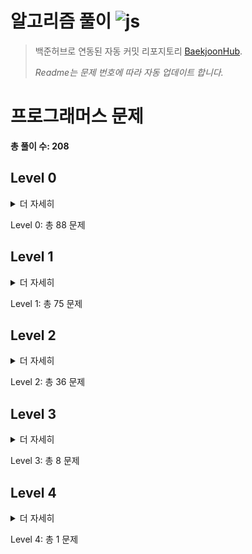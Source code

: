 # 알고리즘 풀이 ![js](https://img.shields.io/badge/JavaScript-F7DF1E?style=for-the-badge&logo=JavaScript&logoColor=black)
> 백준허브로 연동된 자동 커밋 리포지토리 [BaekjoonHub](https://github.com/BaekjoonHub/BaekjoonHub).
>
> _Readme는 문제 번호에 따라 자동 업데이트 합니다._

# 프로그래머스 문제
**총 풀이 수: 208**

## Level 0
<details>
<summary>더 자세히</summary>
<div markdown=1>

| No.# | 코드 (내 풀이) | 풀어본 횟수 | 해결여부 | 최근 푼 날짜 |
| :----: | :-------------: | :-------: | :----: | :---------: |
| No.1 | [120583. 중복된 숫자 개수](https://github.com/chay140/Algorithms/tree/main/프로그래머스/0/120583. 중복된 숫자 개수) | 1 | O | 2025-07-21 |
| No.2 | [120585. 머쓱이보다 키 큰 사람](https://github.com/chay140/Algorithms/tree/main/프로그래머스/0/120585. 머쓱이보다 키 큰 사람) | 1 | O | 2025-07-17 |
| No.3 | [120802. 두 수의 합](https://github.com/chay140/Algorithms/tree/main/프로그래머스/0/120802. 두 수의 합) | 2 | O | 2024-10-22 |
| No.4 | [120803. 두 수의 차](https://github.com/chay140/Algorithms/tree/main/프로그래머스/0/120803. 두 수의 차) | 1 | O | 2024-10-17 |
| No.5 | [120804. 두 수의 곱](https://github.com/chay140/Algorithms/tree/main/프로그래머스/0/120804. 두 수의 곱) | 1 | O | 2024-10-17 |
| No.6 | [120805. 몫 구하기](https://github.com/chay140/Algorithms/tree/main/프로그래머스/0/120805. 몫 구하기) | 1 | O | 2024-10-18 |
| No.7 | [120806. 두 수의 나눗셈](https://github.com/chay140/Algorithms/tree/main/프로그래머스/0/120806. 두 수의 나눗셈) | 1 | O | 2024-10-18 |
| No.8 | [120807. 숫자 비교하기](https://github.com/chay140/Algorithms/tree/main/프로그래머스/0/120807. 숫자 비교하기) | 1 | O | 2024-10-18 |
| No.9 | [120808. 분수의 덧셈](https://github.com/chay140/Algorithms/tree/main/프로그래머스/0/120808. 분수의 덧셈) | 2 | O | 2024-10-23 |
| No.10 | [120809. 배열 두배 만들기](https://github.com/chay140/Algorithms/tree/main/프로그래머스/0/120809. 배열 두배 만들기) | 1 | O | 2024-10-23 |
| No.11 | [120810. 나머지 구하기](https://github.com/chay140/Algorithms/tree/main/프로그래머스/0/120810. 나머지 구하기) | 1 | O | 2024-10-23 |
| No.12 | [120811. 중앙값 구하기](https://github.com/chay140/Algorithms/tree/main/프로그래머스/0/120811. 중앙값 구하기) | 1 | O | 2024-10-27 |
| No.13 | [120812. 최빈값 구하기](https://github.com/chay140/Algorithms/tree/main/프로그래머스/0/120812. 최빈값 구하기) | 2 | O | 2025-07-17 |
| No.14 | [120813. 짝수는 싫어요](https://github.com/chay140/Algorithms/tree/main/프로그래머스/0/120813. 짝수는 싫어요) | 1 | O | 2024-10-27 |
| No.15 | [120814. 피자 나눠 먹기 （1）](https://github.com/chay140/Algorithms/tree/main/프로그래머스/0/120814. 피자 나눠 먹기 （1）) | 1 | O | 2025-06-16 |
| No.16 | [120815. 피자 나눠 먹기 （2）](https://github.com/chay140/Algorithms/tree/main/프로그래머스/0/120815. 피자 나눠 먹기 （2）) | 2 | O | 2025-07-18 |
| No.17 | [120816. 피자 나눠 먹기 （3）](https://github.com/chay140/Algorithms/tree/main/프로그래머스/0/120816. 피자 나눠 먹기 （3）) | 1 | O | 2025-07-19 |
| No.18 | [120817. 배열의 평균값](https://github.com/chay140/Algorithms/tree/main/프로그래머스/0/120817. 배열의 평균값) | 1 | O | 2024-10-18 |
| No.19 | [120818. 옷가게 할인 받기](https://github.com/chay140/Algorithms/tree/main/프로그래머스/0/120818. 옷가게 할인 받기) | 1 | O | 2025-07-20 |
| No.20 | [120819. 아이스 아메리카노](https://github.com/chay140/Algorithms/tree/main/프로그래머스/0/120819. 아이스 아메리카노) | 1 | O | 2025-07-20 |
| No.21 | [120820. 나이 출력](https://github.com/chay140/Algorithms/tree/main/프로그래머스/0/120820. 나이 출력) | 1 | O | 2024-10-18 |
| No.22 | [120821. 배열 뒤집기](https://github.com/chay140/Algorithms/tree/main/프로그래머스/0/120821. 배열 뒤집기) | 1 | O | 2024-12-11 |
| No.23 | [120822. 문자열 뒤집기](https://github.com/chay140/Algorithms/tree/main/프로그래머스/0/120822. 문자열 뒤집기) | 1 | O | 2025-01-01 |
| No.24 | [120823. 직각삼각형 출력하기](https://github.com/chay140/Algorithms/tree/main/프로그래머스/0/120823. 직각삼각형 출력하기) | 1 | O | 2025-07-20 |
| No.25 | [120824. 짝수 홀수 개수](https://github.com/chay140/Algorithms/tree/main/프로그래머스/0/120824. 짝수 홀수 개수) | 1 | O | 2024-12-09 |
| No.26 | [120825. 문자 반복 출력하기](https://github.com/chay140/Algorithms/tree/main/프로그래머스/0/120825. 문자 반복 출력하기) | 1 | O | 2025-07-20 |
| No.27 | [120826. 특정 문자 제거하기](https://github.com/chay140/Algorithms/tree/main/프로그래머스/0/120826. 특정 문자 제거하기) | 1 | O | 2024-12-30 |
| No.28 | [120829. 각도기](https://github.com/chay140/Algorithms/tree/main/프로그래머스/0/120829. 각도기) | 1 | O | 2024-10-18 |
| No.29 | [120830. 양꼬치](https://github.com/chay140/Algorithms/tree/main/프로그래머스/0/120830. 양꼬치) | 2 | O | 2024-10-27 |
| No.30 | [120831. 짝수의 합](https://github.com/chay140/Algorithms/tree/main/프로그래머스/0/120831. 짝수의 합) | 1 | O | 2024-10-18 |
| No.31 | [120833. 배열 자르기](https://github.com/chay140/Algorithms/tree/main/프로그래머스/0/120833. 배열 자르기) | 1 | O | 2024-12-16 |
| No.32 | [120834. 외계행성의 나이](https://github.com/chay140/Algorithms/tree/main/프로그래머스/0/120834. 외계행성의 나이) | 1 | O | 2025-07-21 |
| No.33 | [120835. 진료 순서 정하기](https://github.com/chay140/Algorithms/tree/main/프로그래머스/0/120835. 진료 순서 정하기) | 1 | O | 2025-07-21 |
| No.34 | [120836. 순서쌍의 개수](https://github.com/chay140/Algorithms/tree/main/프로그래머스/0/120836. 순서쌍의 개수) | 1 | O | 2025-07-21 |
| No.35 | [120841. 점의 위치 구하기](https://github.com/chay140/Algorithms/tree/main/프로그래머스/0/120841. 점의 위치 구하기) | 1 | O | 2025-07-21 |
| No.36 | [120847. 최댓값 만들기 （1）](https://github.com/chay140/Algorithms/tree/main/프로그래머스/0/120847. 최댓값 만들기 （1）) | 1 | O | 2024-10-28 |
| No.37 | [120849. 모음 제거](https://github.com/chay140/Algorithms/tree/main/프로그래머스/0/120849. 모음 제거) | 1 | O | 2025-06-16 |
| No.38 | [120854. 배열 원소의 길이](https://github.com/chay140/Algorithms/tree/main/프로그래머스/0/120854. 배열 원소의 길이) | 1 | O | 2024-12-13 |
| No.39 | [120889. 삼각형의 완성조건 （1）](https://github.com/chay140/Algorithms/tree/main/프로그래머스/0/120889. 삼각형의 완성조건 （1）) | 1 | O | 2025-07-21 |
| No.40 | [120898. 편지](https://github.com/chay140/Algorithms/tree/main/프로그래머스/0/120898. 편지) | 1 | O | 2024-10-27 |
| No.41 | [120903. 배열의 유사도](https://github.com/chay140/Algorithms/tree/main/프로그래머스/0/120903. 배열의 유사도) | 1 | O | 2024-11-07 |
| No.42 | [120905. n의 배수 고르기](https://github.com/chay140/Algorithms/tree/main/프로그래머스/0/120905. n의 배수 고르기) | 1 | O | 2025-07-21 |
| No.43 | [120906. 자릿수 더하기](https://github.com/chay140/Algorithms/tree/main/프로그래머스/0/120906. 자릿수 더하기) | 1 | O | 2025-06-16 |
| No.44 | [120908. 문자열안에 문자열](https://github.com/chay140/Algorithms/tree/main/프로그래머스/0/120908. 문자열안에 문자열) | 1 | O | 2025-07-21 |
| No.45 | [120909. 제곱수 판별하기](https://github.com/chay140/Algorithms/tree/main/프로그래머스/0/120909. 제곱수 판별하기) | 1 | O | 2025-06-16 |
| No.46 | [120910. 세균 증식](https://github.com/chay140/Algorithms/tree/main/프로그래머스/0/120910. 세균 증식) | 1 | O | 2024-12-09 |
| No.47 | [120956. 옹알이 （1）](https://github.com/chay140/Algorithms/tree/main/프로그래머스/0/120956. 옹알이 （1）) | 1 | O | 2024-10-21 |
| No.48 | [181879. 길이에 따른 연산](https://github.com/chay140/Algorithms/tree/main/프로그래머스/0/181879. 길이에 따른 연산) | 1 | O | 2025-07-19 |
| No.49 | [181882. 조건에 맞게 수열 변환하기 1](https://github.com/chay140/Algorithms/tree/main/프로그래머스/0/181882. 조건에 맞게 수열 변환하기 1) | 1 | O | 2025-07-19 |
| No.50 | [181884. n보다 커질 때까지 더하기](https://github.com/chay140/Algorithms/tree/main/프로그래머스/0/181884. n보다 커질 때까지 더하기) | 2 | O | 2025-07-19 |
| No.51 | [181886. 5명씩](https://github.com/chay140/Algorithms/tree/main/프로그래머스/0/181886. 5명씩) | 1 | O | 2025-07-21 |
| No.52 | [181918. 배열 만들기 4](https://github.com/chay140/Algorithms/tree/main/프로그래머스/0/181918. 배열 만들기 4) | 2 | O | 2025-07-20 |
| No.53 | [181919. 콜라츠 수열 만들기](https://github.com/chay140/Algorithms/tree/main/프로그래머스/0/181919. 콜라츠 수열 만들기) | 1 | O | 2025-07-20 |
| No.54 | [181921. 배열 만들기 2](https://github.com/chay140/Algorithms/tree/main/프로그래머스/0/181921. 배열 만들기 2) | 1 | O | 2025-07-20 |
| No.55 | [181922. 수열과 구간 쿼리 4](https://github.com/chay140/Algorithms/tree/main/프로그래머스/0/181922. 수열과 구간 쿼리 4) | 1 | O | 2025-07-19 |
| No.56 | [181923. 수열과 구간 쿼리 2](https://github.com/chay140/Algorithms/tree/main/프로그래머스/0/181923. 수열과 구간 쿼리 2) | 1 | O | 2025-07-19 |
| No.57 | [181924. 수열과 구간 쿼리 3](https://github.com/chay140/Algorithms/tree/main/프로그래머스/0/181924. 수열과 구간 쿼리 3) | 2 | O | 2025-07-18 |
| No.58 | [181925. 수 조작하기 2](https://github.com/chay140/Algorithms/tree/main/프로그래머스/0/181925. 수 조작하기 2) | 2 | O | 2025-07-18 |
| No.59 | [181926. 수 조작하기 1](https://github.com/chay140/Algorithms/tree/main/프로그래머스/0/181926. 수 조작하기 1) | 2 | O | 2025-07-18 |
| No.60 | [181927. 마지막 두 원소](https://github.com/chay140/Algorithms/tree/main/프로그래머스/0/181927. 마지막 두 원소) | 2 | O | 2025-07-18 |
| No.61 | [181928. 이어 붙인 수](https://github.com/chay140/Algorithms/tree/main/프로그래머스/0/181928. 이어 붙인 수) | 1 | O | 2025-07-18 |
| No.62 | [181929. 원소들의 곱과 합](https://github.com/chay140/Algorithms/tree/main/프로그래머스/0/181929. 원소들의 곱과 합) | 1 | O | 2025-07-18 |
| No.63 | [181930. 주사위 게임 2](https://github.com/chay140/Algorithms/tree/main/프로그래머스/0/181930. 주사위 게임 2) | 1 | O | 2025-07-18 |
| No.64 | [181931. 등차수열의 특정한 항만 더하기](https://github.com/chay140/Algorithms/tree/main/프로그래머스/0/181931. 등차수열의 특정한 항만 더하기) | 2 | O | 2025-07-18 |
| No.65 | [181932. 코드 처리하기](https://github.com/chay140/Algorithms/tree/main/프로그래머스/0/181932. 코드 처리하기) | 1 | O | 2025-07-18 |
| No.66 | [181933. flag에 따라 다른 값 반환하기](https://github.com/chay140/Algorithms/tree/main/프로그래머스/0/181933. flag에 따라 다른 값 반환하기) | 1 | O | 2024-10-25 |
| No.67 | [181934. 조건 문자열](https://github.com/chay140/Algorithms/tree/main/프로그래머스/0/181934. 조건 문자열) | 1 | O | 2025-07-17 |
| No.68 | [181935. 홀짝에 따라 다른 값 반환하기](https://github.com/chay140/Algorithms/tree/main/프로그래머스/0/181935. 홀짝에 따라 다른 값 반환하기) | 1 | O | 2025-07-17 |
| No.69 | [181936. 공배수](https://github.com/chay140/Algorithms/tree/main/프로그래머스/0/181936. 공배수) | 1 | O | 2025-06-17 |
| No.70 | [181937. n의 배수](https://github.com/chay140/Algorithms/tree/main/프로그래머스/0/181937. n의 배수) | 1 | O | 2024-10-25 |
| No.71 | [181938. 두 수의 연산값 비교하기](https://github.com/chay140/Algorithms/tree/main/프로그래머스/0/181938. 두 수의 연산값 비교하기) | 1 | O | 2025-07-17 |
| No.72 | [181939. 더 크게 합치기](https://github.com/chay140/Algorithms/tree/main/프로그래머스/0/181939. 더 크게 합치기) | 1 | O | 2025-07-17 |
| No.73 | [181940. 문자열 곱하기](https://github.com/chay140/Algorithms/tree/main/프로그래머스/0/181940. 문자열 곱하기) | 1 | O | 2025-07-11 |
| No.74 | [181941. 문자 리스트를 문자열로 변환하기](https://github.com/chay140/Algorithms/tree/main/프로그래머스/0/181941. 문자 리스트를 문자열로 변환하기) | 1 | O | 2025-07-11 |
| No.75 | [181942. 문자열 섞기](https://github.com/chay140/Algorithms/tree/main/프로그래머스/0/181942. 문자열 섞기) | 1 | O | 2025-07-11 |
| No.76 | [181943. 문자열 겹쳐쓰기](https://github.com/chay140/Algorithms/tree/main/프로그래머스/0/181943. 문자열 겹쳐쓰기) | 1 | O | 2025-06-17 |
| No.77 | [181944. 홀짝 구분하기](https://github.com/chay140/Algorithms/tree/main/프로그래머스/0/181944. 홀짝 구분하기) | 1 | O | 2025-04-04 |
| No.78 | [181945. 문자열 돌리기](https://github.com/chay140/Algorithms/tree/main/프로그래머스/0/181945. 문자열 돌리기) | 1 | O | 2025-04-04 |
| No.79 | [181946. 문자열 붙여서 출력하기](https://github.com/chay140/Algorithms/tree/main/프로그래머스/0/181946. 문자열 붙여서 출력하기) | 1 | O | 2024-10-25 |
| No.80 | [181947. 덧셈식 출력하기](https://github.com/chay140/Algorithms/tree/main/프로그래머스/0/181947. 덧셈식 출력하기) | 1 | O | 2025-04-04 |
| No.81 | [181948. 특수문자 출력하기](https://github.com/chay140/Algorithms/tree/main/프로그래머스/0/181948. 특수문자 출력하기) | 1 | O | 2025-03-12 |
| No.82 | [181949. 대소문자 바꿔서 출력하기](https://github.com/chay140/Algorithms/tree/main/프로그래머스/0/181949. 대소문자 바꿔서 출력하기) | 1 | O | 2025-03-09 |
| No.83 | [181950. 문자열 반복해서 출력하기](https://github.com/chay140/Algorithms/tree/main/프로그래머스/0/181950. 문자열 반복해서 출력하기) | 1 | O | 2025-03-09 |
| No.84 | [181951. a와 b 출력하기](https://github.com/chay140/Algorithms/tree/main/프로그래머스/0/181951. a와 b 출력하기) | 1 | O | 2024-12-29 |
| No.85 | [181952. 문자열 출력하기](https://github.com/chay140/Algorithms/tree/main/프로그래머스/0/181952. 문자열 출력하기) | 1 | O | 2024-10-23 |
| No.86 | [250132. ［PCCE 기출문제］ 2번 ／ 피타고라스의 정리](https://github.com/chay140/Algorithms/tree/main/프로그래머스/0/250132. ［PCCE 기출문제］ 2번 ／ 피타고라스의 정리) | 1 | O | 2025-07-18 |
| No.87 | [340205. ［PCCE 기출문제］ 3번 ／ 수 나누기](https://github.com/chay140/Algorithms/tree/main/프로그래머스/0/340205. ［PCCE 기출문제］ 3번 ／ 수 나누기) | 1 | O | 2025-07-18 |
| No.88 | [340206. ［PCCE 기출문제］ 2번 ／ 각도 합치기](https://github.com/chay140/Algorithms/tree/main/프로그래머스/0/340206. ［PCCE 기출문제］ 2번 ／ 각도 합치기) | 1 | O | 2025-07-18 |

<br>
</div>
</details>

Level 0: 총 88 문제

## Level 1
<details>
<summary>더 자세히</summary>
<div markdown=1>

| No.# | 코드 (내 풀이) | 풀어본 횟수 | 해결여부 | 최근 푼 날짜 |
| :----: | :-------------: | :-------: | :----: | :---------: |
| No.1 | [118666. 성격 유형 검사하기](https://github.com/chay140/Algorithms/tree/main/프로그래머스/1/118666. 성격 유형 검사하기) | 1 | O | 2024-12-10 |
| No.2 | [12901. 2016년](https://github.com/chay140/Algorithms/tree/main/프로그래머스/1/12901. 2016년) | 1 | O | 2024-11-13 |
| No.3 | [12903. 가운데 글자 가져오기](https://github.com/chay140/Algorithms/tree/main/프로그래머스/1/12903. 가운데 글자 가져오기) | 1 | O | 2024-10-22 |
| No.4 | [12906. 같은 숫자는 싫어](https://github.com/chay140/Algorithms/tree/main/프로그래머스/1/12906. 같은 숫자는 싫어) | 3 | O | 2024-11-15 |
| No.5 | [12910. 나누어 떨어지는 숫자 배열](https://github.com/chay140/Algorithms/tree/main/프로그래머스/1/12910. 나누어 떨어지는 숫자 배열) | 1 | O | 2024-10-21 |
| No.6 | [12912. 두 정수 사이의 합](https://github.com/chay140/Algorithms/tree/main/프로그래머스/1/12912. 두 정수 사이의 합) | 1 | O | 2024-10-21 |
| No.7 | [12915. 문자열 내 마음대로 정렬하기](https://github.com/chay140/Algorithms/tree/main/프로그래머스/1/12915. 문자열 내 마음대로 정렬하기) | 2 | O | 2024-11-05 |
| No.8 | [12916. 문자열 내 p와 y의 개수](https://github.com/chay140/Algorithms/tree/main/프로그래머스/1/12916. 문자열 내 p와 y의 개수) | 1 | O | 2024-10-28 |
| No.9 | [12917. 문자열 내림차순으로 배치하기](https://github.com/chay140/Algorithms/tree/main/프로그래머스/1/12917. 문자열 내림차순으로 배치하기) | 1 | O | 2024-10-22 |
| No.10 | [12918. 문자열 다루기 기본](https://github.com/chay140/Algorithms/tree/main/프로그래머스/1/12918. 문자열 다루기 기본) | 1 | O | 2024-10-23 |
| No.11 | [12919. 서울에서 김서방 찾기](https://github.com/chay140/Algorithms/tree/main/프로그래머스/1/12919. 서울에서 김서방 찾기) | 1 | O | 2024-10-21 |
| No.12 | [12921. 소수 찾기](https://github.com/chay140/Algorithms/tree/main/프로그래머스/1/12921. 소수 찾기) | 1 | O | 2025-07-20 |
| No.13 | [12922. 수박수박수박수박수박수？](https://github.com/chay140/Algorithms/tree/main/프로그래머스/1/12922. 수박수박수박수박수박수？) | 1 | O | 2024-10-22 |
| No.14 | [12925. 문자열을 정수로 바꾸기](https://github.com/chay140/Algorithms/tree/main/프로그래머스/1/12925. 문자열을 정수로 바꾸기) | 1 | O | 2024-10-21 |
| No.15 | [12926. 시저 암호](https://github.com/chay140/Algorithms/tree/main/프로그래머스/1/12926. 시저 암호) | 1 | O | 2024-11-01 |
| No.16 | [12928. 약수의 합](https://github.com/chay140/Algorithms/tree/main/프로그래머스/1/12928. 약수의 합) | 1 | O | 2024-10-18 |
| No.17 | [12930. 이상한 문자 만들기](https://github.com/chay140/Algorithms/tree/main/프로그래머스/1/12930. 이상한 문자 만들기) | 1 | O | 2024-10-30 |
| No.18 | [12931. 자릿수 더하기](https://github.com/chay140/Algorithms/tree/main/프로그래머스/1/12931. 자릿수 더하기) | 1 | O | 2024-10-18 |
| No.19 | [12932. 자연수 뒤집어 배열로 만들기](https://github.com/chay140/Algorithms/tree/main/프로그래머스/1/12932. 자연수 뒤집어 배열로 만들기) | 1 | O | 2024-10-21 |
| No.20 | [12933. 정수 내림차순으로 배치하기](https://github.com/chay140/Algorithms/tree/main/프로그래머스/1/12933. 정수 내림차순으로 배치하기) | 1 | O | 2024-10-21 |
| No.21 | [12934. 정수 제곱근 판별](https://github.com/chay140/Algorithms/tree/main/프로그래머스/1/12934. 정수 제곱근 판별) | 1 | O | 2024-10-21 |
| No.22 | [12935. 제일 작은 수 제거하기](https://github.com/chay140/Algorithms/tree/main/프로그래머스/1/12935. 제일 작은 수 제거하기) | 1 | O | 2024-10-22 |
| No.23 | [12937. 짝수와 홀수](https://github.com/chay140/Algorithms/tree/main/프로그래머스/1/12937. 짝수와 홀수) | 1 | O | 2024-10-18 |
| No.24 | [12940. 최대공약수와 최소공배수](https://github.com/chay140/Algorithms/tree/main/프로그래머스/1/12940. 최대공약수와 최소공배수) | 1 | O | 2024-10-28 |
| No.25 | [12943. 콜라츠 추측](https://github.com/chay140/Algorithms/tree/main/프로그래머스/1/12943. 콜라츠 추측) | 1 | O | 2024-10-21 |
| No.26 | [12944. 평균 구하기](https://github.com/chay140/Algorithms/tree/main/프로그래머스/1/12944. 평균 구하기) | 1 | O | 2024-10-18 |
| No.27 | [12947. 하샤드 수](https://github.com/chay140/Algorithms/tree/main/프로그래머스/1/12947. 하샤드 수) | 1 | O | 2024-10-21 |
| No.28 | [12948. 핸드폰 번호 가리기](https://github.com/chay140/Algorithms/tree/main/프로그래머스/1/12948. 핸드폰 번호 가리기) | 2 | O | 2024-10-22 |
| No.29 | [12950. 행렬의 덧셈](https://github.com/chay140/Algorithms/tree/main/프로그래머스/1/12950. 행렬의 덧셈) | 2 | O | 2024-10-24 |
| No.30 | [12954. x만큼 간격이 있는 n개의 숫자](https://github.com/chay140/Algorithms/tree/main/프로그래머스/1/12954. x만큼 간격이 있는 n개의 숫자) | 2 | O | 2024-10-18 |
| No.31 | [12969. 직사각형 별찍기](https://github.com/chay140/Algorithms/tree/main/프로그래머스/1/12969. 직사각형 별찍기) | 1 | O | 2024-10-25 |
| No.32 | [12977. 소수 만들기](https://github.com/chay140/Algorithms/tree/main/프로그래머스/1/12977. 소수 만들기) | 1 | O | 2024-11-03 |
| No.33 | [12982. 예산](https://github.com/chay140/Algorithms/tree/main/프로그래머스/1/12982. 예산) | 1 | O | 2024-10-28 |
| No.34 | [131128. 숫자 짝꿍](https://github.com/chay140/Algorithms/tree/main/프로그래머스/1/131128. 숫자 짝꿍) | 1 | O | 2024-12-02 |
| No.35 | [131705. 삼총사](https://github.com/chay140/Algorithms/tree/main/프로그래머스/1/131705. 삼총사) | 1 | O | 2024-10-30 |
| No.36 | [132267. 콜라 문제](https://github.com/chay140/Algorithms/tree/main/프로그래머스/1/132267. 콜라 문제) | 1 | O | 2024-11-11 |
| No.37 | [133499. 옹알이 （2）](https://github.com/chay140/Algorithms/tree/main/프로그래머스/1/133499. 옹알이 （2）) | 2 | O | 2024-11-26 |
| No.38 | [133502. 햄버거 만들기](https://github.com/chay140/Algorithms/tree/main/프로그래머스/1/133502. 햄버거 만들기) | 1 | O | 2024-12-09 |
| No.39 | [134240. 푸드 파이트 대회](https://github.com/chay140/Algorithms/tree/main/프로그래머스/1/134240. 푸드 파이트 대회) | 1 | O | 2024-11-08 |
| No.40 | [135808. 과일 장수](https://github.com/chay140/Algorithms/tree/main/프로그래머스/1/135808. 과일 장수) | 2 | O | 2024-11-19 |
| No.41 | [136798. 기사단원의 무기](https://github.com/chay140/Algorithms/tree/main/프로그래머스/1/136798. 기사단원의 무기) | 1 | O | 2024-11-22 |
| No.42 | [138477. 명예의 전당 （1）](https://github.com/chay140/Algorithms/tree/main/프로그래머스/1/138477. 명예의 전당 （1）) | 1 | O | 2024-11-12 |
| No.43 | [140108. 문자열 나누기](https://github.com/chay140/Algorithms/tree/main/프로그래머스/1/140108. 문자열 나누기) | 1 | O | 2024-12-04 |
| No.44 | [142086. 가장 가까운 같은 글자](https://github.com/chay140/Algorithms/tree/main/프로그래머스/1/142086. 가장 가까운 같은 글자) | 1 | O | 2024-11-08 |
| No.45 | [147355. 크기가 작은 부분문자열](https://github.com/chay140/Algorithms/tree/main/프로그래머스/1/147355. 크기가 작은 부분문자열) | 1 | O | 2024-10-28 |
| No.46 | [150370. 개인정보 수집 유효기간](https://github.com/chay140/Algorithms/tree/main/프로그래머스/1/150370. 개인정보 수집 유효기간) | 1 | O | 2024-12-15 |
| No.47 | [155652. 둘만의 암호](https://github.com/chay140/Algorithms/tree/main/프로그래머스/1/155652. 둘만의 암호) | 1 | O | 2024-12-08 |
| No.48 | [159994. 카드 뭉치](https://github.com/chay140/Algorithms/tree/main/프로그래머스/1/159994. 카드 뭉치) | 1 | O | 2024-11-15 |
| No.49 | [160586. 대충 만든 자판](https://github.com/chay140/Algorithms/tree/main/프로그래머스/1/160586. 대충 만든 자판) | 1 | O | 2024-12-08 |
| No.50 | [161989. 덧칠하기](https://github.com/chay140/Algorithms/tree/main/프로그래머스/1/161989. 덧칠하기) | 1 | O | 2024-11-21 |
| No.51 | [161990. 바탕화면 정리](https://github.com/chay140/Algorithms/tree/main/프로그래머스/1/161990. 바탕화면 정리) | 1 | O | 2024-12-12 |
| No.52 | [172928. 공원 산책](https://github.com/chay140/Algorithms/tree/main/프로그래머스/1/172928. 공원 산책) | 1 | O | 2024-12-17 |
| No.53 | [17681. ［1차］ 비밀지도](https://github.com/chay140/Algorithms/tree/main/프로그래머스/1/17681. ［1차］ 비밀지도) | 1 | O | 2025-04-03 |
| No.54 | [176963. 추억 점수](https://github.com/chay140/Algorithms/tree/main/프로그래머스/1/176963. 추억 점수) | 1 | O | 2025-07-20 |
| No.55 | [178871. 달리기 경주](https://github.com/chay140/Algorithms/tree/main/프로그래머스/1/178871. 달리기 경주) | 1 | O | 2024-12-15 |
| No.56 | [1845. 폰켓몬](https://github.com/chay140/Algorithms/tree/main/프로그래머스/1/1845. 폰켓몬) | 3 | O | 2025-07-06 |
| No.57 | [258712. 가장 많이 받은 선물](https://github.com/chay140/Algorithms/tree/main/프로그래머스/1/258712. 가장 많이 받은 선물) | 1 | O | 2025-04-05 |
| No.58 | [340213. ［PCCP 기출문제］ 1번 ／ 동영상 재생기](https://github.com/chay140/Algorithms/tree/main/프로그래머스/1/340213. ［PCCP 기출문제］ 1번 ／ 동영상 재생기) | 2 | O | 2025-01-01 |
| No.59 | [42576. 완주하지 못한 선수](https://github.com/chay140/Algorithms/tree/main/프로그래머스/1/42576. 완주하지 못한 선수) | 3 | O | 2025-07-04 |
| No.60 | [42748. K번째수](https://github.com/chay140/Algorithms/tree/main/프로그래머스/1/42748. K번째수) | 1 | O | 2024-11-06 |
| No.61 | [42840. 모의고사](https://github.com/chay140/Algorithms/tree/main/프로그래머스/1/42840. 모의고사) | 1 | O | 2024-11-20 |
| No.62 | [42862. 체육복](https://github.com/chay140/Algorithms/tree/main/프로그래머스/1/42862. 체육복) | 1 | O | 2024-11-15 |
| No.63 | [42889. 실패율](https://github.com/chay140/Algorithms/tree/main/프로그래머스/1/42889. 실패율) | 2 | O | 2025-07-21 |
| No.64 | [68644. 두 개 뽑아서 더하기](https://github.com/chay140/Algorithms/tree/main/프로그래머스/1/68644. 두 개 뽑아서 더하기) | 1 | O | 2024-11-07 |
| No.65 | [68935. 3진법 뒤집기](https://github.com/chay140/Algorithms/tree/main/프로그래머스/1/68935. 3진법 뒤집기) | 1 | O | 2024-10-29 |
| No.66 | [70128. 내적](https://github.com/chay140/Algorithms/tree/main/프로그래머스/1/70128. 내적) | 1 | O | 2024-10-22 |
| No.67 | [76501. 음양 더하기](https://github.com/chay140/Algorithms/tree/main/프로그래머스/1/76501. 음양 더하기) | 1 | O | 2024-10-21 |
| No.68 | [77484. 로또의 최고 순위와 최저 순위](https://github.com/chay140/Algorithms/tree/main/프로그래머스/1/77484. 로또의 최고 순위와 최저 순위) | 1 | O | 2024-11-25 |
| No.69 | [77884. 약수의 개수와 덧셈](https://github.com/chay140/Algorithms/tree/main/프로그래머스/1/77884. 약수의 개수와 덧셈) | 1 | O | 2024-10-22 |
| No.70 | [81301. 숫자 문자열과 영단어](https://github.com/chay140/Algorithms/tree/main/프로그래머스/1/81301. 숫자 문자열과 영단어) | 1 | O | 2024-11-04 |
| No.71 | [82612. 부족한 금액 계산하기](https://github.com/chay140/Algorithms/tree/main/프로그래머스/1/82612. 부족한 금액 계산하기) | 1 | O | 2024-10-22 |
| No.72 | [86051. 없는 숫자 더하기](https://github.com/chay140/Algorithms/tree/main/프로그래머스/1/86051. 없는 숫자 더하기) | 1 | O | 2024-10-22 |
| No.73 | [86491. 최소직사각형](https://github.com/chay140/Algorithms/tree/main/프로그래머스/1/86491. 최소직사각형) | 1 | O | 2024-10-28 |
| No.74 | [87389. 나머지가 1이 되는 수 찾기](https://github.com/chay140/Algorithms/tree/main/프로그래머스/1/87389. 나머지가 1이 되는 수 찾기) | 1 | O | 2024-10-18 |
| No.75 | [92334. 신고 결과 받기](https://github.com/chay140/Algorithms/tree/main/프로그래머스/1/92334. 신고 결과 받기) | 1 | O | 2024-12-18 |

<br>
</div>
</details>

Level 1: 총 75 문제

## Level 2
<details>
<summary>더 자세히</summary>
<div markdown=1>

| No.# | 코드 (내 풀이) | 풀어본 횟수 | 해결여부 | 최근 푼 날짜 |
| :----: | :-------------: | :-------: | :----: | :---------: |
| No.1 | [12909. 올바른 괄호](https://github.com/chay140/Algorithms/tree/main/프로그래머스/2/12909. 올바른 괄호) | 1 | O | 2024-11-04 |
| No.2 | [12911. 다음 큰 숫자](https://github.com/chay140/Algorithms/tree/main/프로그래머스/2/12911. 다음 큰 숫자) | 1 | O | 2024-12-03 |
| No.3 | [12914. 멀리 뛰기](https://github.com/chay140/Algorithms/tree/main/프로그래머스/2/12914. 멀리 뛰기) | 1 | O | 2024-12-25 |
| No.4 | [12924. 숫자의 표현](https://github.com/chay140/Algorithms/tree/main/프로그래머스/2/12924. 숫자의 표현) | 2 | O | 2024-11-18 |
| No.5 | [12939. 최댓값과 최솟값](https://github.com/chay140/Algorithms/tree/main/프로그래머스/2/12939. 최댓값과 최솟값) | 1 | O | 2024-11-03 |
| No.6 | [12941. 최솟값 만들기](https://github.com/chay140/Algorithms/tree/main/프로그래머스/2/12941. 최솟값 만들기) | 1 | O | 2024-11-05 |
| No.7 | [12945. 피보나치 수](https://github.com/chay140/Algorithms/tree/main/프로그래머스/2/12945. 피보나치 수) | 1 | O | 2024-12-05 |
| No.8 | [12946. 하노이의 탑](https://github.com/chay140/Algorithms/tree/main/프로그래머스/2/12946. 하노이의 탑) | 1 | O | 2025-01-01 |
| No.9 | [12951. JadenCase 문자열 만들기](https://github.com/chay140/Algorithms/tree/main/프로그래머스/2/12951. JadenCase 문자열 만들기) | 1 | O | 2024-11-05 |
| No.10 | [12953. N개의 최소공배수](https://github.com/chay140/Algorithms/tree/main/프로그래머스/2/12953. N개의 최소공배수) | 1 | O | 2024-12-23 |
| No.11 | [12973. 짝지어 제거하기](https://github.com/chay140/Algorithms/tree/main/프로그래머스/2/12973. 짝지어 제거하기) | 1 | O | 2024-12-06 |
| No.12 | [12980. 점프와 순간 이동](https://github.com/chay140/Algorithms/tree/main/프로그래머스/2/12980. 점프와 순간 이동) | 1 | O | 2025-04-08 |
| No.13 | [12981. 영어 끝말잇기](https://github.com/chay140/Algorithms/tree/main/프로그래머스/2/12981. 영어 끝말잇기) | 1 | O | 2025-04-08 |
| No.14 | [12985. 예상 대진표](https://github.com/chay140/Algorithms/tree/main/프로그래머스/2/12985. 예상 대진표) | 1 | O | 2024-12-24 |
| No.15 | [131701. 연속 부분 수열 합의 개수](https://github.com/chay140/Algorithms/tree/main/프로그래머스/2/131701. 연속 부분 수열 합의 개수) | 1 | O | 2024-12-31 |
| No.16 | [138476. 귤 고르기](https://github.com/chay140/Algorithms/tree/main/프로그래머스/2/138476. 귤 고르기) | 1 | O | 2024-12-26 |
| No.17 | [154539. 뒤에 있는 큰 수 찾기](https://github.com/chay140/Algorithms/tree/main/프로그래머스/2/154539. 뒤에 있는 큰 수 찾기) | 2 | O | 2024-12-27 |
| No.18 | [176962. 과제 진행하기](https://github.com/chay140/Algorithms/tree/main/프로그래머스/2/176962. 과제 진행하기) | 2 | O | 2024-10-25 |
| No.19 | [178870. 연속된 부분 수열의 합](https://github.com/chay140/Algorithms/tree/main/프로그래머스/2/178870. 연속된 부분 수열의 합) | 1 | O | 2024-10-31 |
| No.20 | [1844. 게임 맵 최단거리](https://github.com/chay140/Algorithms/tree/main/프로그래머스/2/1844. 게임 맵 최단거리) | 1 | O | 2025-04-20 |
| No.21 | [42577. 전화번호 목록](https://github.com/chay140/Algorithms/tree/main/프로그래머스/2/42577. 전화번호 목록) | 3 | O | 2025-07-04 |
| No.22 | [42578. 의상](https://github.com/chay140/Algorithms/tree/main/프로그래머스/2/42578. 의상) | 1 | O | 2025-04-19 |
| No.23 | [42586. 기능개발](https://github.com/chay140/Algorithms/tree/main/프로그래머스/2/42586. 기능개발) | 1 | O | 2025-05-09 |
| No.24 | [42587. 프로세스](https://github.com/chay140/Algorithms/tree/main/프로그래머스/2/42587. 프로세스) | 1 | O | 2025-06-01 |
| No.25 | [42626. 더 맵게](https://github.com/chay140/Algorithms/tree/main/프로그래머스/2/42626. 더 맵게) | 1 | O | 2025-07-16 |
| No.26 | [42746. 가장 큰 수](https://github.com/chay140/Algorithms/tree/main/프로그래머스/2/42746. 가장 큰 수) | 1 | O | 2025-04-18 |
| No.27 | [42747. H－Index](https://github.com/chay140/Algorithms/tree/main/프로그래머스/2/42747. H－Index) | 1 | O | 2025-01-03 |
| No.28 | [42839. 소수 찾기](https://github.com/chay140/Algorithms/tree/main/프로그래머스/2/42839. 소수 찾기) | 1 | O | 2025-04-19 |
| No.29 | [42842. 카펫](https://github.com/chay140/Algorithms/tree/main/프로그래머스/2/42842. 카펫) | 1 | O | 2024-12-23 |
| No.30 | [42885. 구명보트](https://github.com/chay140/Algorithms/tree/main/프로그래머스/2/42885. 구명보트) | 1 | O | 2025-03-01 |
| No.31 | [43165. 타겟 넘버](https://github.com/chay140/Algorithms/tree/main/프로그래머스/2/43165. 타겟 넘버) | 3 | O | 2025-07-09 |
| No.32 | [68645. 삼각 달팽이](https://github.com/chay140/Algorithms/tree/main/프로그래머스/2/68645. 삼각 달팽이) | 1 | O | 2025-04-03 |
| No.33 | [68936. 쿼드압축 후 개수 세기](https://github.com/chay140/Algorithms/tree/main/프로그래머스/2/68936. 쿼드압축 후 개수 세기) | 1 | O | 2025-04-03 |
| No.34 | [70129. 이진 변환 반복하기](https://github.com/chay140/Algorithms/tree/main/프로그래머스/2/70129. 이진 변환 반복하기) | 2 | O | 2024-12-20 |
| No.35 | [76502. 괄호 회전하기](https://github.com/chay140/Algorithms/tree/main/프로그래머스/2/76502. 괄호 회전하기) | 1 | O | 2024-12-29 |
| No.36 | [86971. 전력망을 둘로 나누기](https://github.com/chay140/Algorithms/tree/main/프로그래머스/2/86971. 전력망을 둘로 나누기) | 1 | O | 2025-04-07 |

<br>
</div>
</details>

Level 2: 총 36 문제

## Level 3
<details>
<summary>더 자세히</summary>
<div markdown=1>

| No.# | 코드 (내 풀이) | 풀어본 횟수 | 해결여부 | 최근 푼 날짜 |
| :----: | :-------------: | :-------: | :----: | :---------: |
| No.1 | [42579. 베스트앨범](https://github.com/chay140/Algorithms/tree/main/프로그래머스/3/42579. 베스트앨범) | 1 | O | 2025-04-19 |
| No.2 | [42892. 길 찾기 게임](https://github.com/chay140/Algorithms/tree/main/프로그래머스/3/42892. 길 찾기 게임) | 1 | O | 2025-04-20 |
| No.3 | [42895. N으로 표현](https://github.com/chay140/Algorithms/tree/main/프로그래머스/3/42895. N으로 표현) | 1 | O | 2025-04-19 |
| No.4 | [42898. 등굣길](https://github.com/chay140/Algorithms/tree/main/프로그래머스/3/42898. 등굣길) | 2 | O | 2025-04-19 |
| No.5 | [43105. 정수 삼각형](https://github.com/chay140/Algorithms/tree/main/프로그래머스/3/43105. 정수 삼각형) | 1 | O | 2024-12-08 |
| No.6 | [43162. 네트워크](https://github.com/chay140/Algorithms/tree/main/프로그래머스/3/43162. 네트워크) | 2 | O | 2025-04-20 |
| No.7 | [43163. 단어 변환](https://github.com/chay140/Algorithms/tree/main/프로그래머스/3/43163. 단어 변환) | 1 | O | 2025-07-04 |
| No.8 | [92343. 양과 늑대](https://github.com/chay140/Algorithms/tree/main/프로그래머스/3/92343. 양과 늑대) | 1 | O | 2025-04-20 |

<br>
</div>
</details>

Level 3: 총 8 문제

## Level 4
<details>
<summary>더 자세히</summary>
<div markdown=1>

| No.# | 코드 (내 풀이) | 풀어본 횟수 | 해결여부 | 최근 푼 날짜 |
| :----: | :-------------: | :-------: | :----: | :---------: |
| No.1 | [1843. 사칙연산](https://github.com/chay140/Algorithms/tree/main/프로그래머스/4/1843. 사칙연산) | 1 | O | 2025-04-20 |

<br>
</div>
</details>

Level 4: 총 1 문제

